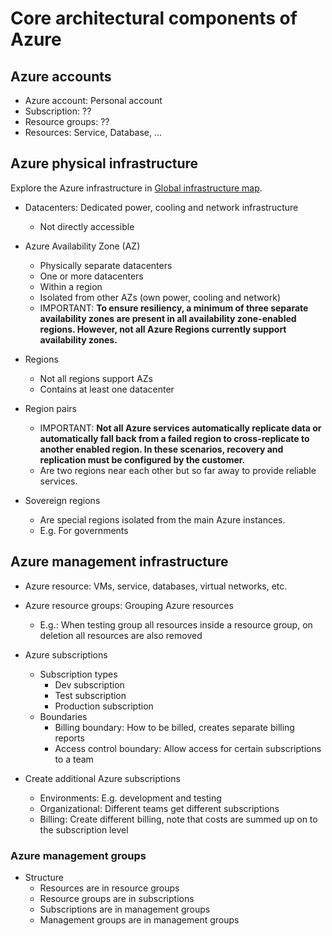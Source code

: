 
# Core architectural components of Azure 

## Azure accounts

* Azure account: Personal account
* Subscription: ??
* Resource groups: ??
* Resources: Service, Database, ...



## Azure physical infrastructure

Explore the Azure infrastructure in [Global infrastructure map](https://infrastructuremap.microsoft.com/).

* Datacenters: Dedicated power, cooling and network infrastructure
  * Not directly accessible

* Azure Availability Zone (AZ)
  * Physically separate datacenters
  * One or more datacenters
  * Within a region
  * Isolated from other AZs (own power, cooling and network)
  * IMPORTANT: **To ensure resiliency, a minimum of three separate availability zones are present in all availability zone-enabled regions. However, not all Azure Regions currently support availability zones.**

* Regions
  * Not all regions support AZs
  * Contains at least one datacenter  

* Region pairs
  * IMPORTANT: **Not all Azure services automatically replicate data or automatically fall back from a failed region to cross-replicate to another enabled region. In these scenarios, recovery and replication must be configured by the customer.**
  * Are two regions near each other but so far away to provide reliable services.

* Sovereign regions
  * Are special regions isolated from the main Azure instances.
  * E.g. For governments



## Azure management infrastructure

* Azure resource: VMs, service, databases, virtual networks, etc.
* Azure resource groups: Grouping Azure resources
  * E.g.: When testing group all resources inside a resource group, on deletion all resources are also removed

* Azure subscriptions
  * Subscription types
    * Dev subscription
    * Test subscription
    * Production subscription
  * Boundaries
    * Billing boundary: How to be billed, creates separate billing reports
    * Access control boundary: Allow access for certain subscriptions to a team
  
* Create additional Azure subscriptions
  * Environments: E.g. development and testing
  * Organizational: Different teams get different subscriptions
  * Billing: Create different billing, note that costs are summed up on to the subscription level


### Azure management groups

* Structure
  * Resources are in resource groups
  * Resource groups are in subscriptions
  * Subscriptions are in management groups
  * Management groups are in management groups

